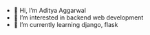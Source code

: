 - 👋 Hi, I’m Aditya Aggarwal
- 👀 I’m interested in backend web development
- 🌱 I’m currently learning django, flask


<!---
- 💞️ I’m looking to collaborate on ...
- 📫 How to reach me ...
Aditya-2001/Aditya-2001 is a ✨ special ✨ repository because its `README.md` (this file) appears on your GitHub profile.
You can click the Preview link to take a look at your changes.
--->
